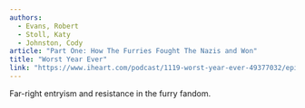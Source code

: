 ```yaml
---
authors:
  - Evans, Robert
  - Stoll, Katy
  - Johnston, Cody
article: "Part One: How The Furries Fought The Nazis and Won"
title: "Worst Year Ever"
link: "https://www.iheart.com/podcast/1119-worst-year-ever-49377032/episode/part-one-how-the-furries-fought-55634876"
---
```


Far-right entryism and resistance in the furry fandom.

